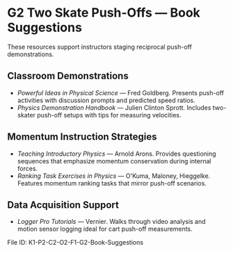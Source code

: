 # G2 Two Skate Push-Offs — Book Suggestions

These resources support instructors staging reciprocal push-off demonstrations.

## Classroom Demonstrations
- *Powerful Ideas in Physical Science* — Fred Goldberg. Presents push-off activities with discussion prompts and predicted speed ratios.
- *Physics Demonstration Handbook* — Julien Clinton Sprott. Includes two-skater push-off setups with tips for measuring velocities.

## Momentum Instruction Strategies
- *Teaching Introductory Physics* — Arnold Arons. Provides questioning sequences that emphasize momentum conservation during internal forces.
- *Ranking Task Exercises in Physics* — O'Kuma, Maloney, Hieggelke. Features momentum ranking tasks that mirror push-off scenarios.

## Data Acquisition Support
- *Logger Pro Tutorials* — Vernier. Walks through video analysis and motion sensor logging ideal for cart push-off measurements.

File ID: K1-P2-C2-O2-F1-G2-Book-Suggestions
